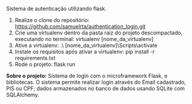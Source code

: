 Sistema de autenticação utilizando flask.

1. Realize o clone do repositório: https://github.com/samuelrta/authentication_login.git
2. Crie uma virtualenv dentro da pasta raiz do projeto descompactado, executando no terminal: virtualenv [nome_da_virtualenv]
3. Ative a virtualenv: .\ [nome_da_virtualenv]\Scripts\activate
4. Instale os requisitos após ativar a virtualenv: pip install -r requirements.txt
5. Rode o projeto: flask run 

**Sobre o projeto:** Sistema de login com o microframework Flask, e bibliotecas. O sistema permite realizar login através do Email cadastrado, PIS ou CPF; dados armazenados no banco de dados usando SQLite com SQLAlchemy.
